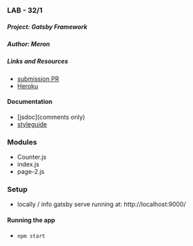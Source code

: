 ### LAB - 32/1

##### Project: Gatsby Framework

##### Author: Meron

##### Links and Resources
* [submission PR](https://github.com/meron-401n14/gatsby/tree/master/gatsbyMER)
* [Heroku](https://lab-13app.herokuapp.com/)



#### Documentation
* [jsdoc](comments only)
* [styleguide](https://github.com/shri/JSDoc-Style-Guide#functions)


### Modules
* Counter.js
* index.js
* page-2.js


### Setup
* locally / info gatsby serve running at: http://localhost:9000/


#### Running the app
* `npm start`

  





